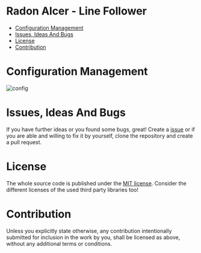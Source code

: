 # Radon Alcer - Line Follower <!-- omit in toc -->

- [Configuration Management](#configuration-management)
- [Issues, Ideas And Bugs](#issues-ideas-and-bugs)
- [License](#license)
- [Contribution](#contribution)

# Configuration Management

![config](http://www.plantuml.com/plantuml/proxy?cache=no&src=https://raw.githubusercontent.com/BlueAndi/RadonAlcer/config/doc/configuration/uml/configuration.plantuml)

# Issues, Ideas And Bugs
If you have further ideas or you found some bugs, great! Create a [issue](https://github.com/BlueAndi/RadonAlcer/issues) or if you are able and willing to fix it by yourself, clone the repository and create a pull request.

# License
The whole source code is published under the [MIT license](http://choosealicense.com/licenses/mit/).
Consider the different licenses of the used third party libraries too!

# Contribution
Unless you explicitly state otherwise, any contribution intentionally submitted for inclusion in the work by you, shall be licensed as above, without any
additional terms or conditions.
